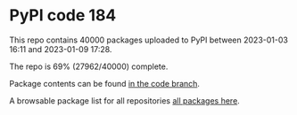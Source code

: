 # PyPI code 184

This repo contains 40000 packages uploaded to PyPI between 
2023-01-03 16:11 and 2023-01-09 17:28.

The repo is 69% (27962/40000) complete.

Package contents can be found [in the code branch](https://github.com/pypi-data/pypi-mirror-184/tree/code/packages).

A browsable package list for all repositories [all packages here](https://pypi-data.github.io/website/repositories/pypi-mirror-184).


